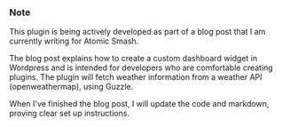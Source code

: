 ### Note
This plugin is being actively developed as part of a blog post that I am currently writing for Atomic Smash. 

The blog post explains how to create a custom dashboard widget in Wordpress and is intended for developers who are comfortable creating plugins. The plugin will fetch weather information from a weather API (openweathermap), using Guzzle.

When I've finished the blog post, I will update the code and markdown, proving clear set up instructions.

